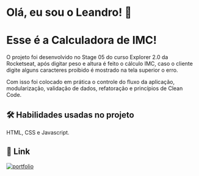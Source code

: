 # Olá, eu sou o Leandro! 👋

# Esse é a Calculadora de IMC!

O projeto foi desenvolvido no Stage 05 do curso Explorer 2.0 da Rocketseat, após digitar peso e altura é feito o cálculo IMC, caso o cliente digite alguns caracteres proibido é mostrado na tela superior o erro.

Com isso foi colocado em prática o controle do fluxo da aplicação, modularização, validação de dados, refatoração e princípios de Clean Code.

## 🛠 Habilidades usadas no projeto
HTML, CSS e Javascript.

## 🔗 Link
[![portfolio](https://img.shields.io/badge/my_portfolio-000?style=for-the-badge&logo=ko-fi&logoColor=white)](https://github.com/leandrodemello)
